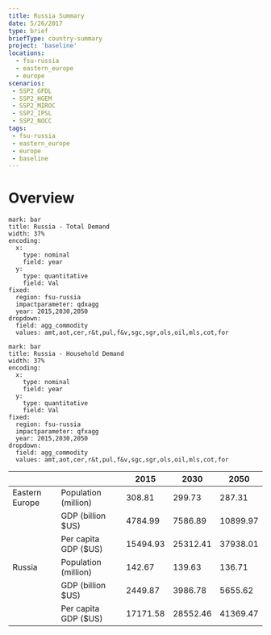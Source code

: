 ```yaml
---
title: Russia Summary
date: 5/26/2017
type: brief
briefType: country-summary
project: 'baseline'
locations:
  - fsu-russia
  - eastern_europe
  - europe
scenarios:
 - SSP2_GFDL
 - SSP2_HGEM
 - SSP2_MIROC
 - SSP2_IPSL
 - SSP2_NOCC
tags:
 - fsu-russia
 - eastern_europe
 - europe
 - baseline
---
```

# Overview 

```chart
mark: bar
title: Russia - Total Demand
width: 37%
encoding:
  x:
    type: nominal
    field: year
  y:
    type: quantitative
    field: Val
fixed:
  region: fsu-russia
  impactparameter: qdxagg
  year: 2015,2030,2050
dropdown:
  field: agg_commodity
  values: amt,aot,cer,r&t,pul,f&v,sgc,sgr,ols,oil,mls,cot,for
```

```chart
mark: bar
title: Russia - Household Demand
width: 37%
encoding:
  x:
    type: nominal
    field: year
  y:
    type: quantitative
    field: Val
fixed:
  region: fsu-russia
  impactparameter: qfxagg
  year: 2015,2030,2050
dropdown:
  field: agg_commodity
  values: amt,aot,cer,r&t,pul,f&v,sgc,sgr,ols,oil,mls,cot,for
```



|   |   | 2015 | 2030 | 2050 |
|---|---|---|---|---|
| Eastern Europe | Population (million) | 308.81 | 299.73 | 287.31 |
|  | GDP (billion $US) | 4784.99 | 7586.89 | 10899.97 |
|  | Per capita GDP ($US) | 15494.93 | 25312.41 | 37938.01 |
| Russia | Population (million) | 142.67 | 139.63 | 136.71 |
|  | GDP (billion $US) | 2449.87 | 3986.78 | 5655.62 |
|  | Per capita GDP ($US) | 17171.58| 28552.46| 41369.47|